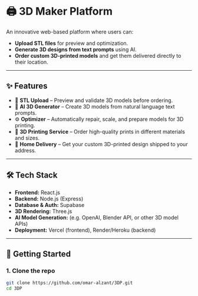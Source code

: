 # 🖨️ 3D Maker Platform

An innovative web-based platform where users can:
- **Upload STL files** for preview and optimization.  
- **Generate 3D designs from text prompts** using AI.  
- **Order custom 3D-printed models** and get them delivered directly to their location.  

---

## ✨ Features
- 📂 **STL Upload** – Preview and validate 3D models before ordering.  
- 🤖 **AI 3D Generator** – Create 3D models from natural language text prompts.  
- ⚙️ **Optimizer** – Automatically repair, scale, and prepare models for 3D printing.  
- 🛒 **3D Printing Service** – Order high-quality prints in different materials and sizes.  
- 🚚 **Home Delivery** – Get your custom 3D-printed design shipped to your address.  

---

## 🛠️ Tech Stack
- **Frontend:** React.js  
- **Backend:** Node.js (Express)  
- **Database & Auth:** Supabase  
- **3D Rendering:** Three.js  
- **AI Model Generation:** (e.g. OpenAI, Blender API, or other 3D model APIs)  
- **Deployment:** Vercel (frontend), Render/Heroku (backend)  

---

## 🚀 Getting Started

### 1. Clone the repo
```bash
git clone https://github.com/omar-alzant/3DP.git
cd 3DP
